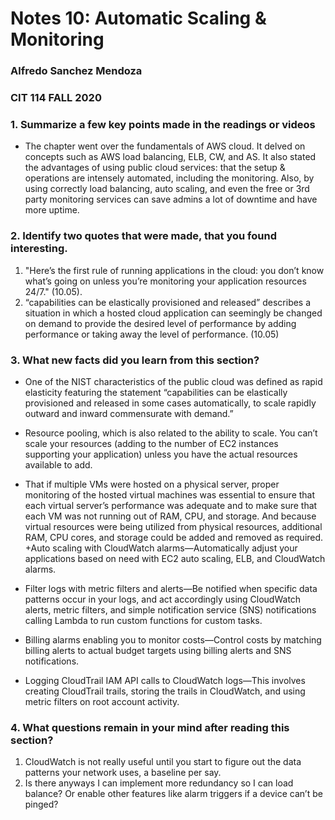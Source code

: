 # Notes 10: Automatic Scaling & Monitoring
### Alfredo Sanchez Mendoza
### CIT 114 FALL 2020

### 1. Summarize a few key points made in the readings or videos 
+ The chapter went over the fundamentals of AWS cloud. It delved on concepts such as AWS load balancing, ELB, CW, and AS. It also stated the advantages of using public cloud services: that the setup & operations are intensely automated, including the monitoring. Also, by using correctly load balancing, auto scaling, and even the free or 3rd party monitoring services can save admins a lot of downtime and have more uptime.

### 2. Identify two quotes that were made, that you found interesting.
1. "Here’s the first rule of running applications in the cloud: you don’t know what’s going on unless you’re monitoring your application resources 24/7." (10.05). <br/>
2. “capabilities can be elastically provisioned and released” describes a situation in which a hosted cloud application can seemingly be changed on demand to provide the desired level of performance by adding performance or taking away the level of performance. (10.05) <br/>

### 3. What new facts did you learn from this section?
+ One of the NIST characteristics of the public cloud was defined as rapid elasticity featuring the statement “capabilities can be elastically provisioned and released in some cases automatically, to scale rapidly outward and inward commensurate with demand.”
+  Resource pooling, which is also related to the ability to scale. You can’t scale your resources (adding to the number of EC2 instances supporting your application) unless you have the actual resources available to add.
+ That if multiple VMs were hosted on a physical server, proper monitoring of the hosted virtual machines was essential to ensure that each virtual server’s performance was adequate and to make sure that each VM was not running out of RAM, CPU, and storage. And because virtual resources were being utilized from physical resources, additional RAM, CPU cores, and storage could be added and removed as required.
+Auto scaling with CloudWatch alarms—Automatically adjust your applications based on need with EC2 auto scaling, ELB, and CloudWatch alarms.

+ Filter logs with metric filters and alerts—Be notified when specific data patterns occur in your logs, and act accordingly using CloudWatch alerts, metric filters, and simple notification service (SNS) notifications calling Lambda to run custom functions for custom tasks.
+ Billing alarms enabling you to monitor costs—Control costs by matching billing alerts to actual budget targets using billing alerts and SNS notifications.
+ Logging CloudTrail IAM API calls to CloudWatch logs—This involves creating CloudTrail trails, storing the trails in CloudWatch, and using metric filters on root account activity.

### 4. What questions remain in your mind after reading this section?
1. CloudWatch is not really useful until you start to figure out the data patterns your network uses, a baseline per say. <br/>
2. Is there anyways I can implement more redundancy so I can load balance? Or enable other features like alarm triggers if a device can’t be pinged? <br/>
